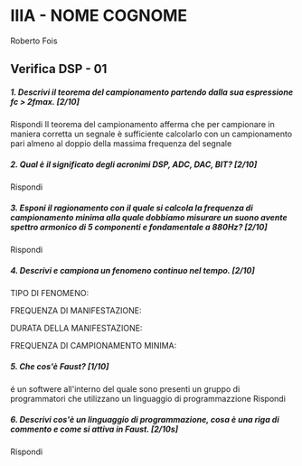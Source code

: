 # IIIA - NOME COGNOME
Roberto Fois
## Verifica DSP - 01

##### 1. Descrivi il teorema del campionamento partendo dalla sua espressione _fc > 2fmax_. [2/10]
Rispondi
Il teorema del campionamento afferma che per campionare in maniera corretta un segnale è sufficiente calcolarlo con un campionamento pari almeno al doppio della massima frequenza del segnale
##### 2. Qual è il significato degli acronimi _DSP_, _ADC_, _DAC_, _BIT_? [2/10]
Rispondi

##### 3. Esponi il ragionamento con il quale si calcola la frequenza di campionamento minima alla quale dobbiamo misurare un suono avente spettro armonico di 5 componenti e fondamentale a _880Hz_? [2/10]

Rispondi

##### 4. Descrivi e campiona un fenomeno continuo nel tempo. [2/10]

TIPO DI FENOMENO:

FREQUENZA DI MANIFESTAZIONE:

DURATA DELLA MANIFESTAZIONE:

FREQUENZA DI CAMPIONAMENTO MINIMA:

##### 5. Che cos'è _Faust_? [1/10]
é un softwere all'interno del quale sono presenti un gruppo di programmatori che utilizzano un linguaggio di programmazzione
Rispondi

##### 6. Descrivi cos'è un linguaggio di programmazione, cosa è una riga di commento e come si attiva in _Faust_. [2/10s]

Rispondi
